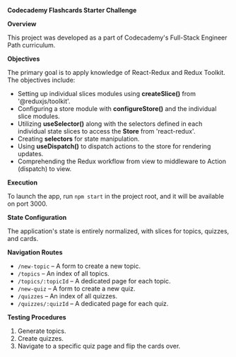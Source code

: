 **Codecademy Flashcards Starter Challenge**

**Overview**

This project was developed as a part of Codecademy's Full-Stack Engineer Path curriculum.

**Objectives**

The primary goal is to apply knowledge of React-Redux and Redux Toolkit. The objectives include:

- Setting up individual slices modules using **createSlice()** from '@reduxjs/toolkit'.
- Configuring a store module with **configureStore()** and the individual slice modules.
- Utilizing **useSelector()** along with the selectors defined in each individual state slices to access the **Store** from 'react-redux'.
- Creating **selectors** for state manipulation.
- Using **useDispatch()** to dispatch actions to the store for rendering updates.
- Comprehending the Redux workflow from view to middleware to Action (dispatch) to view.

**Execution**

To launch the app, run `npm start` in the project root, and it will be available on port 3000.

**State Configuration**

The application's state is entirely normalized, with slices for topics, quizzes, and cards.

**Navigation Routes**

- `/new-topic` – A form to create a new topic.
- `/topics` – An index of all topics.
- `/topics/:topicId` – A dedicated page for each topic.
- `/new-quiz` – A form to create a new quiz.
- `/quizzes` – An index of all quizzes.
- `/quizzes/:quizId` – A dedicated page for each quiz.

**Testing Procedures**

1. Generate topics.
2. Create quizzes.
3. Navigate to a specific quiz page and flip the cards over.
